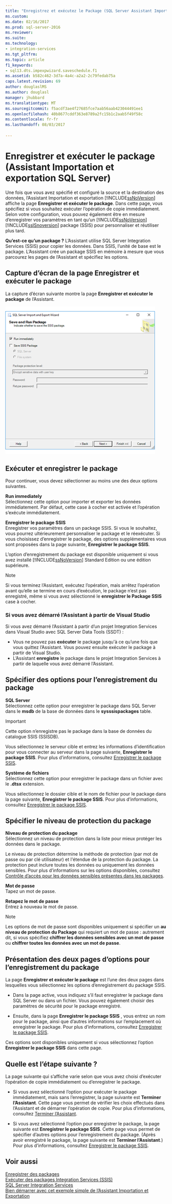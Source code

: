 ```yaml
---
title: "Enregistrez et exécutez le Package (SQL Server Assistant Importation et exportation) | Documents Microsoft"
ms.custom: 
ms.date: 02/16/2017
ms.prod: sql-server-2016
ms.reviewer: 
ms.suite: 
ms.technology:
- integration-services
ms.tgt_pltfrm: 
ms.topic: article
f1_keywords:
- sql13.dts.impexpwizard.saveschedule.f1
ms.assetid: b582c462-3d7a-4a4c-a2a2-2c79fedab75a
caps.latest.revision: 69
author: douglaslMS
ms.author: douglasl
manager: jhubbard
ms.translationtype: MT
ms.sourcegitcommit: f5acdf3ae4f27685fce7aab56aab423044491ee1
ms.openlocfilehash: 40b8677cddf363e8789a2fc15b1c2aab5f49f58c
ms.contentlocale: fr-fr
ms.lasthandoff: 08/03/2017

---
```

# <a name="save-and-run-package-sql-server-import-and-export-wizard"></a>Enregistrer et exécuter le package (Assistant Importation et exportation SQL Server)
  Une fois que vous avez spécifié et configuré la source et la destination des données, l’Assistant Importation et exportation [!INCLUDE[ssNoVersion](../../includes/ssnoversion-md.md)] affiche la page **Enregistrer et exécuter le package**. Dans cette page, vous spécifiez si vous souhaitez exécuter l’opération de copie immédiatement. Selon votre configuration, vous pouvez également être en mesure d’enregistrer vos paramètres en tant qu’un [!INCLUDE[ssNoVersion](../../includes/ssnoversion-md.md)] [!INCLUDE[ssISnoversion](../../includes/ssisnoversion-md.md)] package (SSIS) pour personnaliser et réutiliser plus tard.
  
**Qu’est-ce qu’un package ?** L’Assistant utilise SQL Server Integration Services (SSIS) pour copier les données. Dans SSIS, l’unité de base est le package. L’Assistant crée un package SSIS en mémoire à mesure que vous parcourez les pages de l’Assistant et spécifiez les options.
  
## <a name="screen-shot-of-the-save-and-run-package-page"></a>Capture d’écran de la page Enregistrer et exécuter le package  
La capture d’écran suivante montre la page **Enregistrer et exécuter le package** de l’Assistant. 
   
![Enregistrez et exécutez la page package de l’Assistant Importation et exportation](../../integration-services/import-export-data/media/save-and-run.png "enregistrer et exécuter la page package de l’Assistant Importation et exportation") 
  
## <a name="run-and-save-the-package"></a>Exécuter et enregistrer le package 
 Pour continuer, vous devez sélectionner au moins une des deux options suivantes.  
  
 **Run immediately**  
 Sélectionnez cette option pour importer et exporter les données immédiatement. Par défaut, cette case à cocher est activée et l’opération s’exécute immédiatement.
  
 **Enregistrer le package SSIS**  
 Enregistrer vos paramètres dans un package SSIS. Si vous le souhaitez, vous pourrez ultérieurement personnaliser le package et le réexécuter. Si vous choisissez d’enregistrer le package, des options supplémentaires vous sont proposées dans la page suivante, **Enregistrer le package SSIS**.
 
L’option d’enregistrement du package est disponible uniquement si vous avez installé [!INCLUDE[ssNoVersion](../../includes/ssnoversion-md.md)] Standard Edition ou une édition supérieure.   
  
> [!NOTE]
> Si vous terminez l’Assistant, exécutez l’opération, mais arrêtez l’opération avant qu’elle se termine en cours d’exécution, le package n’est pas enregistré, même si vous avez sélectionné le **enregistrer le Package SSIS** case à cocher.  

### <a name="if-you-started-the-wizard-from-visual-studio"></a>Si vous avez démarré l’Assistant à partir de Visual Studio
Si vous avez démarré l’Assistant à partir d’un projet Integration Services dans Visual Studio avec SQL Server Data Tools (SSDT) :
-   Vous ne pouvez pas **exécuter** le package jusqu'à ce qu’une fois que vous quittez l’Assistant. Vous pouvez ensuite exécuter le package à partir de Visual Studio.
-   L’Assistant **enregistre** le package dans le projet Integration Services à partir de laquelle vous avez démarré l’Assistant.

## <a name="specify-options-for-saving-the-package"></a>Spécifier des options pour l’enregistrement du package
**SQL Server**  
 Sélectionnez cette option pour enregistrer le package dans SQL Server dans le **msdb** de la base de données dans le **sysssispackages** table.
 
> [!IMPORTANT]
> Cette option n’enregistre pas le package dans la base de données du catalogue SSIS (SSISDB).  

 Vous sélectionnez le serveur cible et entrez les informations d’identification pour vous connecter au serveur dans la page suivante, **Enregistrer le package SSIS**. Pour plus d’informations, consultez [Enregistrer le package SSIS](../../integration-services/import-export-data/save-ssis-package-sql-server-import-and-export-wizard.md).  
  
 **Système de fichiers**  
 Sélectionnez cette option pour enregistrer le package dans un fichier avec le **.dtsx** extension.  
  
 Vous sélectionnez le dossier cible et le nom de fichier pour le package dans la page suivante, **Enregistrer le package SSIS**. Pour plus d’informations, consultez [Enregistrer le package SSIS](../../integration-services/import-export-data/save-ssis-package-sql-server-import-and-export-wizard.md).  
 
 ## <a name="specify-the-package-protection-level"></a>Spécifier le niveau de protection du package
 **Niveau de protection du package**  
 Sélectionnez un niveau de protection dans la liste pour mieux protéger les données dans le package.  
  
 Le niveau de protection détermine la méthode de protection (par mot de passe ou par clé utilisateur) et l'étendue de la protection du package. La protection peut inclure toutes les données ou uniquement les données sensibles. Pour plus d’informations sur les options disponibles, consultez [Contrôle d’accès pour les données sensibles présentes dans les packages](../../integration-services/security/access-control-for-sensitive-data-in-packages.md).  
  
 **Mot de passe**  
 Tapez un mot de passe.  
  
 **Retapez le mot de passe**  
 Entrez à nouveau le mot de passe.  
  
> [!NOTE]
> Les options de mot de passe sont disponibles uniquement si spécifier un **au niveau de protection du Package** qui requiert un mot de passe : autrement dit, si vous spécifiez **chiffrer les données sensibles avec un mot de passe** ou **chiffrer toutes les données avec un mot de passe**.  

## <a name="about-the-two-pages-of-options-for-saving-the-package"></a>Présentation des deux pages d’options pour l’enregistrement du package  
 La page **Enregistrer et exécuter le package** est l’une des deux pages dans lesquelles vous sélectionnez les options d’enregistrement du package SSIS.  
  
-   Dans la page active, vous indiquez s’il faut enregistrer le package dans SQL Server ou dans un fichier. Vous pouvez également choisir des paramètres de sécurité pour le package enregistré.  
  
-   Ensuite, dans la page **Enregistrer le package SSIS** , vous entrez un nom pour le package, ainsi que d’autres informations sur l’emplacement où enregistrer le package. Pour plus d’informations, consultez [Enregistrer le package SSIS](../../integration-services/import-export-data/save-ssis-package-sql-server-import-and-export-wizard.md).  
  
 Ces options sont disponibles uniquement si vous sélectionnez l’option **Enregistrer le package SSIS** dans cette page.  
  
## <a name="whats-next"></a>Quelle est l’étape suivante ?  
 La page suivante qui s’affiche varie selon que vous avez choisi d’exécuter l’opération de copie immédiatement ou d’enregistrer le package.  
  
-   Si vous avez sélectionné l’option pour exécuter le package immédiatement, mais sans l’enregistrer, la page suivante est **Terminer l’Assistant**. Cette page vous permet de vérifier les choix effectués dans l’Assistant et de démarrer l’opération de copie. Pour plus d’informations, consultez [Terminer l’Assistant](../../integration-services/import-export-data/complete-the-wizard-sql-server-import-and-export-wizard.md).  
  
-   Si vous avez sélectionné l’option pour enregistrer le package, la page suivante est **Enregistrer le package SSIS**. Cette page vous permet de spécifier d’autres options pour l’enregistrement du package. (Après avoir enregistré le package, la page suivante est **Terminer l’Assistant**.) Pour plus d’informations, consultez [Enregistrer le package SSIS](../../integration-services/import-export-data/save-ssis-package-sql-server-import-and-export-wizard.md).  
  
## <a name="see-also"></a>Voir aussi  
[Enregistrer des packages](../../integration-services/save-packages.md)  
[Exécuter des packages Integration Services (SSIS)](../../integration-services/packages/run-integration-services-ssis-packages.md)  
[SQL Server Integration Services](../../integration-services/sql-server-integration-services.md)  
[Bien démarrer avec cet exemple simple de l’Assistant Importation et Exportation](../../integration-services/import-export-data/get-started-with-this-simple-example-of-the-import-and-export-wizard.md)

  



